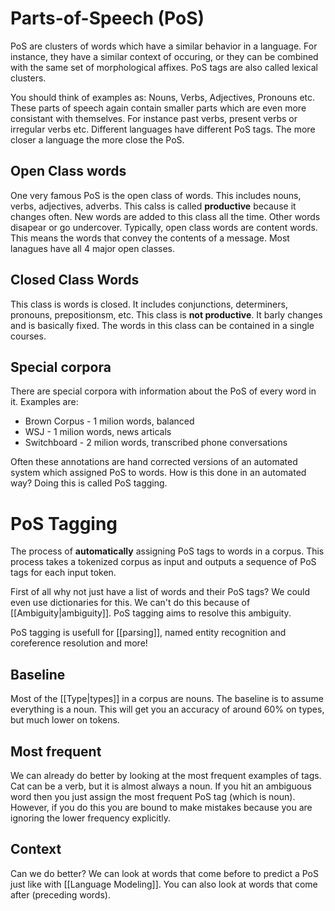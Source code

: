 # Parts-of-Speech (PoS)

PoS are clusters of words which have a similar behavior in a language. For instance, they have a similar context of occuring, or they can be combined with the same set of morphological affixes. PoS tags are also called lexical clusters. 

You should think of examples as: Nouns, Verbs, Adjectives, Pronouns etc. These parts of speech again contain smaller parts which are even more consistant with themselves. For instance past verbs, present verbs or irregular verbs etc. Different languages have different PoS tags. The more closer a language the more close the PoS. 

## Open Class words
One very famous PoS is the open class of words. This includes nouns, verbs, adjectives, adverbs. This calss is called **productive** because it changes often. New words are added to this class all the time. Other words disapear or go undercover. Typically, open class words are content words. This means the words that convey the contents of a message. Most lanagues have all 4 major open classes.

## Closed Class Words
This class is words is closed. It includes conjunctions, determiners, pronouns, prepositionsm, etc. This class is **not productive**. It barly changes and is basically fixed. The words in this class can be contained in a single courses. 


## Special corpora 
There are special corpora with information about the PoS of every word in it. Examples are:
- Brown Corpus - 1 milion words, balanced
- WSJ - 1 milion words, news articals 
- Switchboard - 2 milion words, transcribed phone conversations

Often these annotations are hand corrected versions of an automated system which assigned PoS to words. How is this done in an automated way? Doing this is called PoS tagging. 

# PoS Tagging
The process of **automatically** assigning PoS tags to words in a corpus. This process takes a tokenized corpus as input and outputs a sequence of PoS tags for each input token. 

First of all why not just have a list of words and their PoS tags? We could even use dictionaries for this. We can't do this because of [[Ambiguity|ambiguity]]. PoS tagging aims to resolve this ambiguity.  

PoS tagging is usefull for [[parsing]], named entity recognition and coreference resolution and more!

## Baseline
Most of the [[Type|types]] in a corpus are nouns. The baseline is to assume everything is a noun. This will get you an accuracy of around 60% on types, but much lower on tokens.  

## Most frequent 
We can already do better by looking at the most frequent examples of tags. Cat can be a verb, but it is almost always a noun. If you hit an ambiguous word then you just assign the most frequent PoS tag (which is noun). However, if you do this you are bound to make mistakes because you are ignoring the lower frequency explicitly. 

## Context
Can we do better? We can look at words that come before to predict a PoS just like with [[Language Modeling]]. You can also look at words that come after (preceding words).